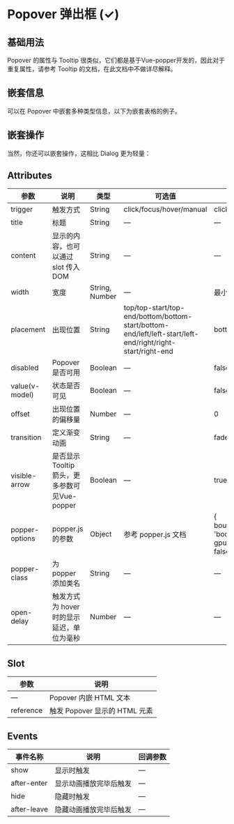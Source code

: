 # Popover 弹出框 (✓)

## 基础用法

Popover 的属性与 Tooltip 很类似，它们都是基于Vue-popper开发的，因此对于重复属性，请参考 Tooltip 的文档，在此文档中不做详尽解释。
 <m-popover />

## 嵌套信息

可以在 Popover 中嵌套多种类型信息，以下为嵌套表格的例子。
 <m-popover-content />

## 嵌套操作
当然，你还可以嵌套操作，这相比 Dialog 更为轻量：
 <m-popover-nest />

## Attributes

| 参数      | 说明          | 类型      | 可选值                           | 默认值  |
|---------- |-------------- |---------- |--------------------------------  |-------- |
|trigger|触发方式|	String|click/focus/hover/manual|click|
|title|标题|String|—|—|
|content|显示的内容，也可以通过 slot 传入 DOM|String|—|—|
|width|宽度|String, Number|—|最小宽度 150px|
|placement|出现位置|String|top/top-start/top-end/bottom/bottom-start/bottom-end/left/left-start/left-end/right/right-start/right-end|bottom|
|disabled|Popover 是否可用|Boolean|—|false|
|value(v-model)|状态是否可见|	Boolean|	—	|false|
|offset|出现位置的偏移量|Number|—|0|
|transition|定义渐变动画	|String|—|fade-in-linear|
|visible-arrow|是否显示 Tooltip 箭头，更多参数可见Vue-popper|Boolean|—|true|
|popper-options|popper.js 的参数|	Object|参考 popper.js 文档|{ boundariesElement: 'body', gpuAcceleration: false }|
|popper-class|为 popper 添加类名|String|—|—|
|open-delay|触发方式为 hover 时的显示延迟，单位为毫秒|Number|	—|—|

## Slot
| 参数      | 说明          |
|---------- |-------------- |
|—|	Popover 内嵌 HTML 文本|
|reference|	触发 Popover 显示的 HTML 元素|

## Events
| 事件名称	    | 说明	        | 回调参数  |
|---------- |-------------- |-------------- |
|show	|显示时触发|	—|
|after-enter|	显示动画播放完毕后触发	|—|
|hide	|隐藏时触发|	—|
|after-leave|	隐藏动画播放完毕后触发|	—|
